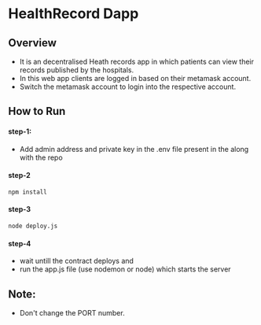# HealthRecord Dapp

## Overview

- It is an decentralised Heath records app in which patients can view their records published by the hospitals.
- In this web app clients are logged in based on their metamask account.
- Switch the metamask account to login into the respective account.

## How to Run

#### step-1:

- Add admin address and private key in the .env file present in the along with the repo

#### step-2

```
npm install
```

#### step-3

```
node deploy.js
```

#### step-4

- wait untill the contract deploys and
- run the app.js file (use nodemon or node) which starts the server

## Note:

- Don't change the PORT number.
